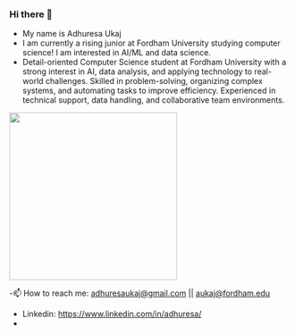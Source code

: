 ### Hi there 👋

<!--
**adhuresau/adhuresau** is a ✨ _special_ ✨ repository because its `README.md` (this file) appears on your GitHub profile.

Here are some ideas to get you started:

- 🔭 I’m currently working on ...
- 🌱 I’m currently learning ...
- 👯 I’m looking to collaborate on ...
- 🤔 I’m looking for help with ...
- 💬 Ask me about ...
- 📫 How to reach me: ...
- 😄 Pronouns: ...
- ⚡ Fun fact: ...
-->
- My name is Adhuresa Ukaj
- I am currently a rising junior at Fordham University studying computer science! I am interested in AI/ML and data science.
- Detail-oriented Computer Science student at Fordham University with a strong interest in AI, data analysis, and applying technology to real-world challenges. Skilled in problem-solving, organizing complex systems, and automating tasks to improve efficiency. Experienced in technical support, data handling, and collaborative team environments.

<img src="![IMG_9472](https://github.com/user-attachments/assets/ed37e789-c130-4a7f-95e1-4641b0edbbc2)" width="300"/>

-📫 How to reach me: adhuresaukaj@gmail.com || aukaj@fordham.edu
- Linkedin: https://www.linkedin.com/in/adhuresa/
- 
